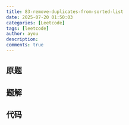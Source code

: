 ```yaml
---
title: 83-remove-duplicates-from-sorted-list
date: 2025-07-20 01:50:03
categories: [Leetcode]
tags: [leetcode]
author: ayou
description: 
comments: true
---
```


## 原题

## 题解

## 代码
